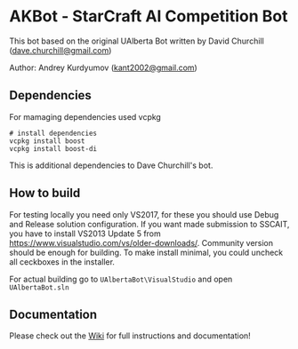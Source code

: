 # AKBot - StarCraft AI Competition Bot

This bot based on the original UAlberta Bot written by David Churchill (dave.churchill@gmail.com)

Author: Andrey Kurdyumov (kant2002@gmail.com)

## Dependencies

For mamaging dependencies used vcpkg

    # install dependencies
    vcpkg install boost
    vcpkg install boost-di

This is additional dependencies to Dave Churchill's bot.

## How to build

For testing locally you need only VS2017, for these you should use Debug and Release solution configuration.
If you want made submission to SSCAIT, you have to install VS2013 Update 5 from https://www.visualstudio.com/vs/older-downloads/.
Community version should be enough for building. To make install minimal, you could uncheck all ceckboxes in the installer.

For actual building go to `UAlbertaBot\VisualStudio` and open `UAlbertaBot.sln`

## Documentation
Please check out the [Wiki](https://github.com/davechurchill/ualbertabot/wiki) for full instructions and documentation!

